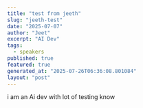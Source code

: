 ```yaml
---
title: "test from jeeth"
slug: "jeeth-test"
date: "2025-07-07"
author: "Jeet"
excerpt: "AI Dev"
tags:
  - speakers
published: true
featured: true
generated_at: "2025-07-26T06:36:08.801084"
layout: "post"
---
```


i am an Ai dev with lot of testing know